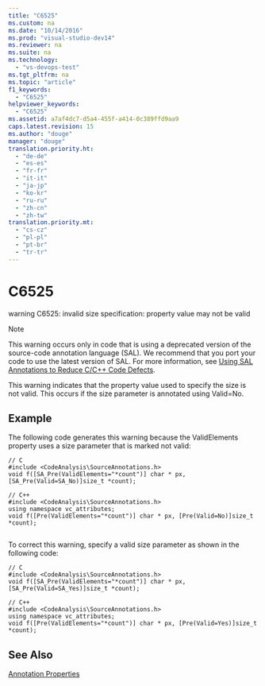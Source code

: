 ```yaml
---
title: "C6525"
ms.custom: na
ms.date: "10/14/2016"
ms.prod: "visual-studio-dev14"
ms.reviewer: na
ms.suite: na
ms.technology: 
  - "vs-devops-test"
ms.tgt_pltfrm: na
ms.topic: "article"
f1_keywords: 
  - "C6525"
helpviewer_keywords: 
  - "C6525"
ms.assetid: a7af4dc7-d5a4-455f-a414-0c389ffd9aa9
caps.latest.revision: 15
ms.author: "douge"
manager: "douge"
translation.priority.ht: 
  - "de-de"
  - "es-es"
  - "fr-fr"
  - "it-it"
  - "ja-jp"
  - "ko-kr"
  - "ru-ru"
  - "zh-cn"
  - "zh-tw"
translation.priority.mt: 
  - "cs-cz"
  - "pl-pl"
  - "pt-br"
  - "tr-tr"
---
```

# C6525
warning C6525: invalid size specification: property value may not be valid  
  
> [!NOTE]
>  This warning occurs only in code that is using a deprecated version of the source-code annotation language (SAL). We recommend that you port your code to use the latest version of SAL. For more information, see [Using SAL Annotations to Reduce C/C++ Code Defects](../codequality/using-sal-annotations-to-reduce-c-c---code-defects.md).  
  
 This warning indicates that the property value used to specify the size is not valid. This occurs if the size parameter is annotated using Valid=No.  
  
## Example  
 The following code generates this warning because the ValidElements property uses a size parameter that is marked not valid:  
  
```  
// C  
#include <CodeAnalysis\SourceAnnotations.h>  
void f([SA_Pre(ValidElements="*count")] char * px, [SA_Pre(Valid=SA_No)]size_t *count);   
  
// C++  
#include <CodeAnalysis\SourceAnnotations.h>  
using namespace vc_attributes;  
void f([Pre(ValidElements="*count")] char * px, [Pre(Valid=No)]size_t *count);  
  
```  
  
 To correct this warning, specify a valid size parameter as shown in the following code:  
  
```  
// C  
#include <CodeAnalysis\SourceAnnotations.h>  
void f([SA_Pre(ValidElements="*count")] char * px, [SA_Pre(Valid=SA_Yes)]size_t *count);   
  
// C++  
#include <CodeAnalysis\SourceAnnotations.h>  
using namespace vc_attributes;  
void f([Pre(ValidElements="*count")] char * px, [Pre(Valid=Yes)]size_t *count);   
```  
  
## See Also  
 [Annotation Properties](assetId:///f77b4370-6bda-4294-bd2a-e7d0df182a3d)